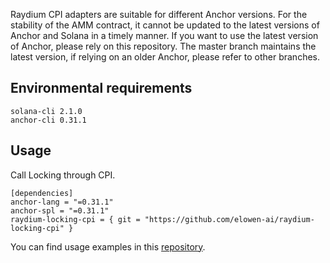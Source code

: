 Raydium CPI adapters are suitable for different Anchor versions. For the stability of the AMM contract, it cannot be updated to the latest versions of Anchor and Solana in a timely manner. If you want to use the latest version of Anchor, please rely on this repository. The master branch maintains the latest version, if relying on an older Anchor, please refer to other branches.

## Environmental requirements
```
solana-cli 2.1.0
anchor-cli 0.31.1
```

## Usage
Call Locking through CPI.
```
[dependencies]
anchor-lang = "=0.31.1"
anchor-spl = "=0.31.1"
raydium-locking-cpi = { git = "https://github.com/elowen-ai/raydium-locking-cpi" }
```

You can find usage examples in this [repository](https://github.com/raydium-io/raydium-cpi-example/tree/anchor-0.31.0).

